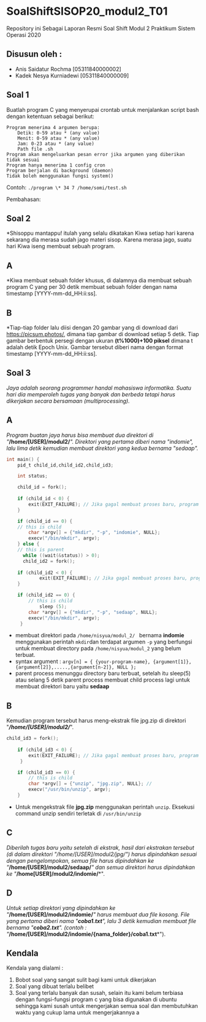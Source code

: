 # SoalShiftSISOP20_modul2_T01

Repository ini Sebagai Laporan Resmi Soal Shift Modul 2 Praktikum Sistem Operasi 2020

## Disusun oleh : 

  - Anis Saidatur Rochma    [05311840000002]
  - Kadek Nesya Kurniadewi  [05311840000009]

## Soal 1

Buatlah program C yang menyerupai crontab untuk menjalankan script bash dengan ketentuan sebagai berikut:

    Program menerima 4 argumen berupa:
        Detik: 0-59 atau * (any value)
        Menit: 0-59 atau * (any value)
        Jam: 0-23 atau * (any value)
        Path file .sh
    Program akan mengeluarkan pesan error jika argumen yang diberikan tidak sesuai
    Program hanya menerima 1 config cron
    Program berjalan di background (daemon)
    Tidak boleh menggunakan fungsi system()

Contoh: `./program \* 34 7 /home/somi/test.sh`

Pembahasan:

## Soal 2

*Shisoppu mantappu! itulah yang selalu dikatakan Kiwa setiap hari karena sekarang dia merasa sudah jago materi sisop. Karena merasa jago, suatu hari Kiwa iseng membuat sebuah program.

## A

*Kiwa membuat sebuah folder khusus, di dalamnya dia membuat sebuah program C yang per 30 detik membuat sebuah folder dengan nama timestamp [YYYY-mm-dd_HH:ii:ss].

## B

*Tiap-tiap folder lalu diisi dengan 20 gambar yang di download dari https://picsum.photos/, dimana tiap gambar di download setiap 5 detik. Tiap gambar berbentuk persegi dengan ukuran **(t%1000)+100 piksel** dimana t adalah detik Epoch Unix. Gambar tersebut diberi nama dengan format timestamp [YYYY-mm-dd_HH:ii:ss].


## Soal 3

*Jaya adalah seorang programmer handal mahasiswa informatika. Suatu hari dia memperoleh tugas yang banyak dan berbeda tetapi harus dikerjakan secara bersamaan (multiprocessing).*

## A

*Program buatan jaya harus bisa membuat dua direktori di "***/home/[USER]/modul2/***". Direktori yang pertama diberi nama "indomie", lalu *lima detik* kemudian membuat direktori yang kedua bernama "sedaap".*


```C	
int main() {
	pid_t child_id,child_id2,child_id3;

	int status;

	child_id = fork();
  
	if (child_id < 0) {
		exit(EXIT_FAILURE); // Jika gagal membuat proses baru, program akan berhenti
	}

	if (child_id == 0) {
	// this is child
		char *argv[] = {"mkdir", "-p", "indomie", NULL};
		execv("/bin/mkdir", argv);
	} else {
	// this is parent
	  while ((wait(&status)) > 0);
	  child_id2 = fork();
  
	if (child_id2 < 0) {
    		exit(EXIT_FAILURE); // Jika gagal membuat proses baru, program akan berhenti
 	}

 	if (child_id2 == 0) {
    	// this is child
    		sleep (5);
		char *argv[] = {"mkdir", "-p", "sedaap", NULL};
		execv("/bin/mkdir", argv);
 	 } 
```
* membuat direktori pada `/home/nisyua/modul_2/ ` bernama **indomie** menggunakan perintah `mkdir`dan terdapat argumen `-p` yang berfungsi untuk membuat directory pada `/home/nisyua/modul_2` yang belum terbuat.
* syntax argument : `argv[n] = { {your-program-name}, {argument[1]}, {argument[2]},.....,{argument[n-2]}, NULL };`
* parent process menunggu directory baru terbuat, setelah itu sleep(5) atau selang 5 detik parent process membuat child process lagi untuk membuat direktori baru yaitu **sedaap**


## B

Kemudian program tersebut harus meng-ekstrak file jpg.zip di direktori "***/home/[USER]/modul2/***". 

```C
child_id3 = fork();
  
	if (child_id3 < 0) {
 		exit(EXIT_FAILURE); // Jika gagal membuat proses baru, program akan berhenti
	 }

	if (child_id3 == 0) {
    	// this is child
		char *argv[] = {"unzip", "jpg.zip", NULL}; //
		execv("/usr/bin/unzip", argv);
	}
```

* Untuk mengekstrak file **jpg.zip** menggunakan perintah `unzip`. Eksekusi command unzip sendiri terletak di `/usr/bin/unzip`


## C

*Diberilah tugas baru yaitu setelah di ekstrak, hasil dari ekstrakan tersebut (di dalam direktori "/home/[USER]/modul2/jpg/") harus dipindahkan sesuai dengan pengelompokan, semua file harus dipindahkan ke "***/home/[USER]/modul2/sedaap/***" dan semua direktori harus dipindahkan ke "***/home[USER]/modul2/indomie/***".

## D

*Untuk setiap direktori yang dipindahkan ke "***/home/[USER]/modul2/indomie/***" harus membuat dua file kosong. File yang pertama diberi nama "**coba1.txt**", lalu 3 detik kemudian membuat file bernama "**coba2.txt**". (contoh : "***/home/[USER]/modul2/indomie/{nama_folder}/coba1.txt***").

## Kendala 

Kendala yang dialami :
1. Bobot soal yang sangat sulit bagi kami untuk dikerjakan
2. Soal yang dibuat terlalu belibet
3. Soal yang terlalu banyak dan susah, selain itu kami belum terbiasa dengan fungsi-fungsi program c yang bisa digunakan di ubuntu sehingga kami susah untuk mengerjakan semua soal dan membutuhkan waktu yang cukup lama untuk mengerjakannya
a
